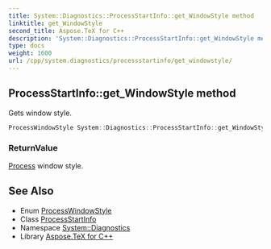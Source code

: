 ```yaml
---
title: System::Diagnostics::ProcessStartInfo::get_WindowStyle method
linktitle: get_WindowStyle
second_title: Aspose.TeX for C++
description: 'System::Diagnostics::ProcessStartInfo::get_WindowStyle method. Gets window style in C++.'
type: docs
weight: 1600
url: /cpp/system.diagnostics/processstartinfo/get_windowstyle/
---
```

## ProcessStartInfo::get_WindowStyle method


Gets window style.

```cpp
ProcessWindowStyle System::Diagnostics::ProcessStartInfo::get_WindowStyle() const
```


### ReturnValue

[Process](../../process/) window style.

## See Also

* Enum [ProcessWindowStyle](../../processwindowstyle/)
* Class [ProcessStartInfo](../)
* Namespace [System::Diagnostics](../../)
* Library [Aspose.TeX for C++](../../../)
